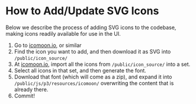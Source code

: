 
# How to Add/Update SVG Icons

Below we describe the process of adding SVG icons to the codebase, making icons readily available for use in the UI.

1) Go to [icomoon.io](https://icomoon.io/), or similar
2) Find the icon you want to add, and then download it as SVG into `/public/icon_source/`
3) At [icomoon.io](https://icomoon.io/), import all the icons from `/public/icon_source/` into a set.
4) Select all icons in that set, and then generate the font.
5) Download that font (which will come as a zip), and expand it into `/public/js/p3/resources/icomoon/` overwriting the content that is already there.
6) Commit!
